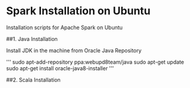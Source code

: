 # Spark Installation on Ubuntu
Installation scripts for Apache Spark on Ubuntu

##1. Java Installation

Install JDK in the machine from Oracle Java Repository

'''
sudo apt-add-repository ppa:webupd8team/java
sudo apt-get update
sudo apt-get install oracle-java8-installer
'''

##2. Scala Installation